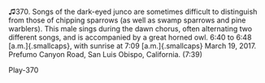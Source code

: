 ♫370. Songs of the dark-eyed junco are sometimes difficult to
distinguish from those of chipping sparrows (as well as swamp sparrows
and pine warblers). This male sings during the dawn chorus, often
alternating two different songs, and is accompanied by a great horned
owl. 6:40 to 6:48 [a.m.]{.smallcaps}, with sunrise at 7:09
[a.m.]{.smallcaps} March 19, 2017. Prefumo Canyon Road, San Luis Obispo,
California. (7:39)

Play-370
